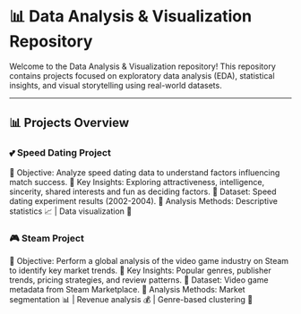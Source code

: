 # 📊 Data Analysis & Visualization Repository
Welcome to the Data Analysis & Visualization repository! This repository contains projects focused on exploratory data analysis (EDA), statistical insights, and visual storytelling using real-world datasets.

---

## 📊 Projects Overview
### 💕 Speed Dating Project
🔹 Objective: Analyze speed dating data to understand factors influencing match success.
🔹 Key Insights: Exploring attractiveness, intelligence, sincerity, shared interests and fun as deciding factors.
🔹 Dataset: Speed dating experiment results (2002-2004).
🔹 Analysis Methods: Descriptive statistics 📈 | Data visualization 🎨

### 🎮 Steam Project
🔹 Objective: Perform a global analysis of the video game industry on Steam to identify key market trends.
🔹 Key Insights: Popular genres, publisher trends, pricing strategies, and review patterns.
🔹 Dataset: Video game metadata from Steam Marketplace.
🔹 Analysis Methods: Market segmentation 📊 | Revenue analysis 💰 | Genre-based clustering 🎯
